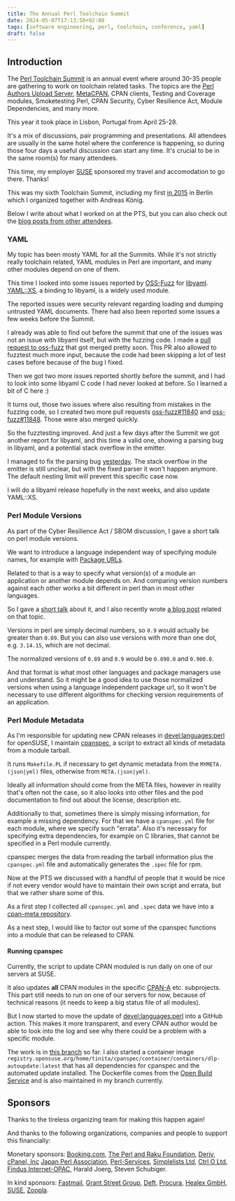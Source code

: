 ```yaml
---
title: The Annual Perl Toolchain Summit
date: 2024-05-07T17:13:50+02:00
tags: [software engineering, perl, toolchain, conference, yaml]
draft: false
---
```


## Introduction

The [Perl Toolchain Summit](https://perltoolchainsummit.org/pts2024/) is an annual
event where around 30-35 people are gathering to work on toolchain related
tasks. The topics are the [Perl Authors Upload Server](https://pause.perl.org/),
[MetaCPAN](https://metacpan.org/), CPAN clients, Testing and Coverage modules,
Smoketesting Perl, CPAN Security, Cyber Resilience Act, Module Dependencies,
and many more.

This year it took place in Lisbon, Portugal from April 25-28.

It's a mix of discussions, pair programming and presentations. All attendees
are usually in the same hotel where the conference is happening, so during
those four days a useful discussion can start any time. It's crucial to
be in the same room(s) for many attendees.

This time, my employer [SUSE](https://www.suse.com/) sponsored my travel and
accomodation to go there. Thanks!

This was my sixth Toolchain Summit, including my first [in
2015](http://perltoolchainsummit.org/qa2015/) in Berlin which I organized
together with Andreas König.

Below I write about what I worked on at the PTS, but you can also check out the
[blog posts from other
attendees](https://perltoolchainsummit.org/pts2024/wiki?node=Blogs).

### YAML

My topic has been mosty YAML for all the Summits. While it's not strictly
really toolchain related, YAML modules in Perl are important, and many other
modules depend on one of them.

This time I looked into some issues reported by
[OSS-Fuzz](https://oss-fuzz.com/) for
[libyaml](https://github.com/yaml/libyaml).
[YAML::XS](https://metacpan.org/dist/YAML-LibYAML), a binding to libyaml, is a
widely used module.

The reported issues were security relevant regarding loading and dumping
untrusted YAML documents. There had also been reported some issues a few weeks
before the Summit.

I already was able to find out before the summit that one of the issues was not
an issue with libyaml itself, but with the fuzzing code. I made a
[pull request to oss-fuzz](https://github.com/google/oss-fuzz/pull/11818) that
got merged pretty soon. This PR also allowed to fuzztest much more input,
because the code had been skipping a lot of test cases before because of the
bug I fixed.

Then we got two more issues reported shortly before the summit, and I had to
look into some libyaml C code I had never looked at before. So I learned a bit
of C here :)

It turns out, those two issues where also resulting from mistakes in the fuzzing
code, so I created two more pull requests
[oss-fuzz#11840](https://github.com/google/oss-fuzz/pull/11840) and
[oss-fuzz#11848](https://github.com/google/oss-fuzz/pull/11848). Those were
also merged quickly.

So the fuzztesting improved. And just a few days after the Summit we got
another report for libyaml, and this time a valid one, showing a parsing bug in
libyaml, and a potential stack overflow in the emitter.

I managed to fix the parsing bug
[yesterday](https://github.com/yaml/libyaml/pull/295).  The stack overflow in
the emitter is still unclear, but with the fixed parser it won't happen
anymore. The default nesting limit will prevent this specific case now.

I will do a libyaml release hopefully in the next weeks, and also update
YAML::XS.

### Perl Module Versions

As part of the Cyber Resilience Act / SBOM discussion, I gave a short talk on
perl module versions.

We want to introduce a language independent way of specifying module names,
for example with [Package URLs](https://github.com/package-url/purl-spec).

Related to that is a way to specify what version(s) of a module an
application or another module depends on. And comparing version numbers
against each other works a bit different in perl than in most other languages.

So I gave a [short talk](https://www.youtube.com/watch?v=BrB9_VZxIVw) about it,
and I also recently wrote [a blog
post](../2024-04-how-suse-cpan-modules-are-updated/) related on that topic.

Versions in perl are simply decimal numbers, so `0.9` would actually be greater
than `0.89`. But you can also use versions with more than one dot, e.g.
`3.14.15`, which are not decimal.

The normalized versions of `0.89` and `0.9` would be `0.890.0` and `0.900.0`.

And that format is what most other languages and package managers use and
understand. So it might be a good idea to use those normalized versions when
using a language independent package url, so it won't be necessary to use
different algorithms for checking version requirements of an application.

### Perl Module Metadata

As I'm responsible for updating new CPAN releases in
[devel:languages:perl](https://build.opensuse.org/project/show/devel:languages:perl)
for openSUSE, I maintain [cpanspec](https://github.com/openSUSE/cpanspec),
a script to extract all kinds of metadata from a module tarball.

It runs `Makefile.PL` if necessary to get dynamic metadata from the
`MYMETA.(json|yml)` files, otherwise from `META.(json|yml)`.

Ideally all information should come from the META files, however in reality
that's often not the case, so it also looks into other files and the pod
documentation to find out about the license, description etc.

Additionally to that, sometimes there is simply missing information, for example
a missing dependency. For that we have a `cpanspec.yml` file for each module,
where we specify such "errata". Also it's necessary for specifying extra
dependencies, for example on C libraries, that cannot be specified in a
Perl module currently.

cpanspec merges the data from reading the tarball information plus the
`cpanspec.yml` file and automatically generates the `.spec` file for rpm.

Now at the PTS we discussed with a handful of people that it would be nice
if not every vendor would have to maintain their own script and errata,
but that we rather share some of this.

As a first step I collected all `cpanspec.yml` and `.spec` data we have
into a [cpan-meta repository](https://github.com/perlpunk/cpan-meta).

As a next step, I would like to factor out some of the cpanspec
functions into a module that can be released to CPAN.

#### Running cpanspec

Currently, the script to update CPAN moduled is run daily on one of our
servers at SUSE.

It also updates **all** CPAN modules in the specific [CPAN-A](https://build.opensuse.org/project/show/devel:languages:perl:CPAN-A) etc. subprojects. This part still needs to
run on one of our servers for now, because of technical reasons (it needs to
keep a big status file of all modules).

But I now started to move the update of
[devel:languages:perl](https://build.opensuse.org/project/show/devel:languages:perl)
into a GitHub action. This makes it more transparent, and every CPAN author
would be able to look into the log and see why there could be a problem with a
specific module.

The work is in [this
branch](https://github.com/perlpunk/cpanspec/tree/update-perl-gh) so far.  I
also started a container image
`registry.opensuse.org/home/tinita/cpanspec/container/containers/dlp-autoupdate:latest`
that has all dependencies for cpanspec and the automated update installed. The
Dockerfile comes from the [Open Build
Service](https://build.opensuse.org/package/show/home:tinita:cpanspec:container/autoupdate)
and is also maintained in my branch currently.


## Sponsors

Thanks to the tireless organizing team for making this happen again!

And thanks to the following organizations, companies and people to support
this financially:

Monetary sponsors:
[Booking.com](http://www.booking.com/),
[The Perl and Raku Foundation](https://www.perlfoundation.org/),
[Deriv](https://deriv.com/?utm_source=perltoolchainsummitdotorg&utm_medium=pr&utm_campaign=sponsorship&utm_content=homepage_logo),
[cPanel, Inc](https://cpanel.net/)
[Japan Perl Association](https://japan.perlassociation.org/),
[Perl-Services](https://www.perl-services.de/),
[Simplelists Ltd](https://www.simplelists.com/),
[Ctrl O Ltd](https://www.ctrlo.com/),
[Findus Internet-OPAC](https://www.findus-internet-opac.de/),
Harald Joerg,
Steven Schubiger.

In kind sponsors:
[Fastmail](https://www.fastmail.com/),
[Grant Street Group](https://www.grantstreet.com/),
[Deft](https://deft.com/),
[Procura](https://www.procura.nl/),
[Healex GmbH](https://healex.systems/),
[SUSE](https://www.suse.com/),
[Zoopla](https://www.zoopla.co.uk/).
